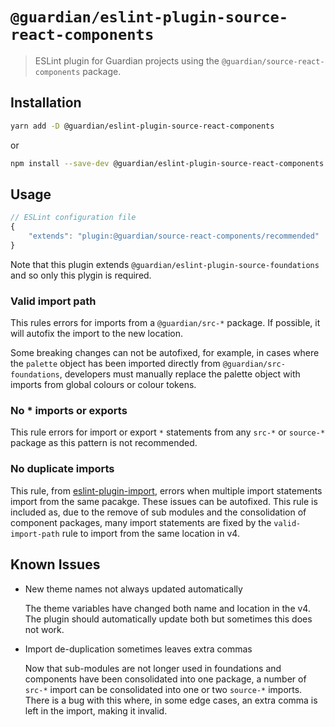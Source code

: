 # `@guardian/eslint-plugin-source-react-components`

> ESLint plugin for Guardian projects using the `@guardian/source-react-components` package.

## Installation

```bash
yarn add -D @guardian/eslint-plugin-source-react-components
```

or

```bash
npm install --save-dev @guardian/eslint-plugin-source-react-components
```

## Usage

```js
// ESLint configuration file
{
    "extends": "plugin:@guardian/source-react-components/recommended"
}
```

Note that this plugin extends `@guardian/eslint-plugin-source-foundations` and so only this plygin is required.

### Valid import path

This rules errors for imports from a `@guardian/src-*` package. If possible, it will autofix the import to the new location.

Some breaking changes can not be autofixed, for example, in cases where the `palette` object has been imported directly from `@guardian/src-foundations`, developers must manually replace the palette object with imports from global colours or colour tokens.

### No \* imports or exports

This rule errors for import or export `*` statements from any `src-*` or `source-*` package as this pattern is not recommended.

### No duplicate imports

This rule, from [eslint-plugin-import](https://github.com/import-js/eslint-plugin-import), errors when multiple import statements import from the same pacakge. These issues can be autofixed. This rule is included as, due to the remove of sub modules and the consolidation of component packages, many import statements are fixed by the `valid-import-path` rule to import from the same location in v4.

## Known Issues

-   New theme names not always updated automatically

    The theme variables have changed both name and location in the v4. The plugin should automatically update both but sometimes this does not work.

-   Import de-duplication sometimes leaves extra commas

    Now that sub-modules are not longer used in foundations and components have been consolidated into one package, a number of `src-*` import can be consolidated into one or two `source-*` imports. There is a bug with this where, in some edge cases, an extra comma is left in the import, making it invalid.
